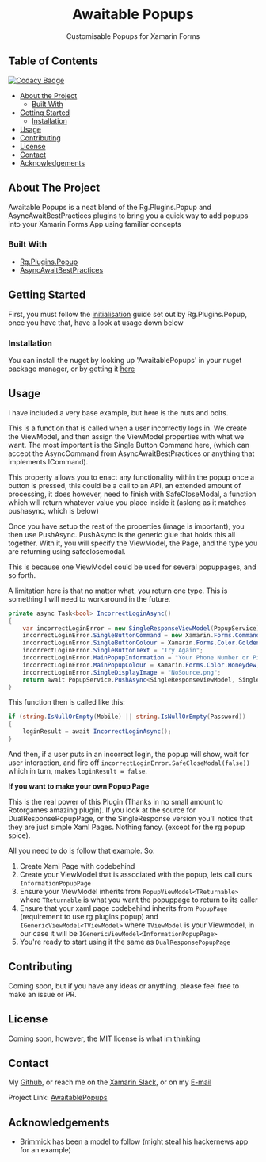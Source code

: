 
<br />
<p align="center">
  <h1 align="center">Awaitable Popups</h3>
  <p align="center">
    Customisable Popups for Xamarin Forms
    <br />
  </p>
</p>



<!-- TABLE OF CONTENTS -->
## Table of Contents

[![Codacy Badge](https://api.codacy.com/project/badge/Grade/609f811983454f5babd100dabde256c1)](https://app.codacy.com/manual/LuckyDucko/AwaitablePopups?utm_source=github.com&utm_medium=referral&utm_content=LuckyDucko/AwaitablePopups&utm_campaign=Badge_Grade_Settings)

* [About the Project](#about-the-project)
  * [Built With](#built-with)
* [Getting Started](#getting-started)
  * [Installation](#installation)
* [Usage](#usage)
* [Contributing](#contributing)
* [License](#license)
* [Contact](#contact)
* [Acknowledgements](#acknowledgements)



<!-- ABOUT THE PROJECT -->
## About The Project


Awaitable Popups is a neat blend of the Rg.Plugins.Popup and AsyncAwaitBestPractices plugins to bring you a quick way to add popups into your Xamarin Forms App using familiar concepts 



### Built With
* [Rg.Plugins.Popup](https://github.com/rotorgames/Rg.Plugins.Popup)
* [AsyncAwaitBestPractices](https://github.com/brminnick/AsyncAwaitBestPractices)


<!-- GETTING STARTED -->
## Getting Started

First, you must follow the [initialisation](https://github.com/rotorgames/Rg.Plugins.Popup/wiki/Getting-started)
 guide set out by Rg.Plugins.Popup, once you have that, have a look at usage down below

### Installation

You can install the nuget by looking up 'AwaitablePopups' in your nuget package manager, or by getting it [here](https://www.nuget.org/packages/AwaitablePopups/)



<!-- USAGE EXAMPLES -->
## Usage

I have included a very base example, but here is the nuts and bolts. 

This is a function that is called when a user incorrectly logs in.
We create the ViewModel, and then assign the ViewModel properties with what we want. 
The most important is the Single Button Command here, (which can accept the AsyncCommand from AsyncAwaitBestPractices or anything that implements ICommand). 

This property allows you to enact any functionality within the popup once a button is pressed, this could be a call to an API, an extended amount of processing, it does however, need to finish with SafeCloseModal, a function which will return whatever value you place inside it (aslong as it matches pushasync, which is below)

Once you have setup the rest of the properties (image is important), you then use PushAsync.
PushAsync is the generic glue that holds this all together. With it, you will specify the ViewModel, the Page, and the type you are returning using safeclosemodal. 

This is because one ViewModel could be used for several popuppages, and so forth.

A limitation here is that no matter what, you return one type. This is something I will need to workaround in the future.
```csharp
private async Task<bool> IncorrectLoginAsync()
{
    var incorrectLoginError = new SingleResponseViewModel(PopupService);
    incorrectLoginError.SingleButtonCommand = new Xamarin.Forms.Command(() => incorrectLoginError.SafeCloseModal(false));
    incorrectLoginError.SingleButtonColour = Xamarin.Forms.Color.Goldenrod;
    incorrectLoginError.SingleButtonText = "Try Again";
    incorrectLoginError.MainPopupInformation = "Your Phone Number or Pin is incorrect, please try again.";
    incorrectLoginError.MainPopupColour = Xamarin.Forms.Color.Honeydew;
    incorrectLoginError.SingleDisplayImage = "NoSource.png";
    return await PopupService.PushAsync<SingleResponseViewModel, SingleResponsePopupPage, bool>(incorrectLoginError);
}
```


This function then is called like this:
```csharp
if (string.IsNullOrEmpty(Mobile) || string.IsNullOrEmpty(Password))
{
    loginResult = await IncorrectLoginAsync();
}
```

And then, if a user puts in an incorrect login, the popup will show, wait for user interaction, and fire off 
`incorrectLoginError.SafeCloseModal(false))` which in turn, makes `loginResult = false`.



**If you want to make your own Popup Page**

This is the real power of this Plugin (Thanks in no small amount to Rotorgames amazing plugin). If you look at the source for DualResponsePopupPage, or the SingleResponse version you'll notice that they are just simple Xaml Pages. Nothing fancy. (except for the rg popup spice). 

All you need to do is follow that example. So:
1. Create Xaml Page with codebehind
2. Create your ViewModel that is associated with the popup, lets call ours `InformationPopupPage`
3. Ensure your ViewModel inherits from `PopupViewModel<TReturnable>` where `TReturnable` is what you want the popuppage to return to its caller
4. Ensure that your xaml page codebehind inherits from `PopupPage` (requirement to use rg plugins popup) and `IGenericViewModel<TViewModel>` where `TViewModel` is your Viewmodel, in our case it will be `IGenericViewModel<InformationPopupPage>`
5. You're ready to start using it the same as `DualResponsePopupPage`


<!-- CONTRIBUTING -->
## Contributing

Coming soon, but if you have any ideas or anything, please feel free to make an issue or PR.



<!-- LICENSE -->
## License

Coming soon, however, the MIT license is what im thinking



<!-- CONTACT -->
## Contact

My [Github](https://github.com/LuckyDucko),
or reach me on the [Xamarin Slack](https://xamarinchat.herokuapp.com/),
or on my [E-mail](tyson@logchecker.com.au)

Project Link: [AwaitablePopups](https://github.com/LuckyDucko/AwaitablePopups)



<!-- ACKNOWLEDGEMENTS -->
## Acknowledgements
* [Brimmick](https://github.com/brminnick) has been a model to follow (might steal his hackernews app for an example)

